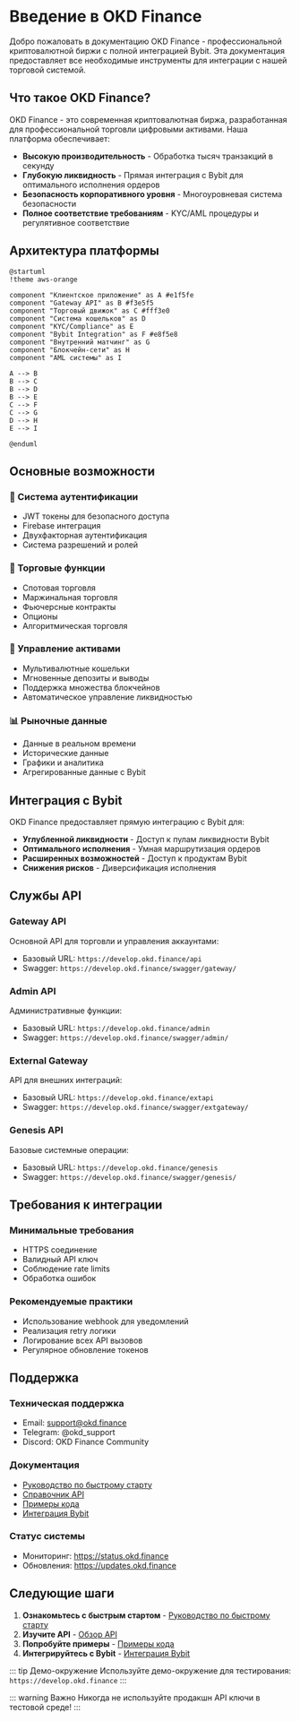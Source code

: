 # Введение в OKD Finance

Добро пожаловать в документацию OKD Finance - профессиональной криптовалютной биржи с полной интеграцией Bybit. Эта документация предоставляет все необходимые инструменты для интеграции с нашей торговой системой.

## Что такое OKD Finance?

OKD Finance - это современная криптовалютная биржа, разработанная для профессиональной торговли цифровыми активами. Наша платформа обеспечивает:

- **Высокую производительность** - Обработка тысяч транзакций в секунду
- **Глубокую ликвидность** - Прямая интеграция с Bybit для оптимального исполнения ордеров
- **Безопасность корпоративного уровня** - Многоуровневая система безопасности
- **Полное соответствие требованиям** - KYC/AML процедуры и регулятивное соответствие

## Архитектура платформы

```plantuml
@startuml
!theme aws-orange

component "Клиентское приложение" as A #e1f5fe
component "Gateway API" as B #f3e5f5
component "Торговый движок" as C #fff3e0
component "Система кошельков" as D
component "KYC/Compliance" as E
component "Bybit Integration" as F #e8f5e8
component "Внутренний матчинг" as G  
component "Блокчейн-сети" as H
component "AML системы" as I

A --> B
B --> C
B --> D
B --> E
C --> F
C --> G
D --> H
E --> I

@enduml
```

## Основные возможности

### 🔐 Система аутентификации
- JWT токены для безопасного доступа
- Firebase интеграция
- Двухфакторная аутентификация
- Система разрешений и ролей

### 💱 Торговые функции
- Спотовая торговля
- Маржинальная торговля
- Фьючерсные контракты
- Опционы
- Алгоритмическая торговля

### 🏦 Управление активами
- Мультивалютные кошельки
- Мгновенные депозиты и выводы
- Поддержка множества блокчейнов
- Автоматическое управление ликвидностью

### 📊 Рыночные данные
- Данные в реальном времени
- Исторические данные
- Графики и аналитика
- Агрегированные данные с Bybit

## Интеграция с Bybit

OKD Finance предоставляет прямую интеграцию с Bybit для:

- **Углубленной ликвидности** - Доступ к пулам ликвидности Bybit
- **Оптимального исполнения** - Умная маршрутизация ордеров
- **Расширенных возможностей** - Доступ к продуктам Bybit
- **Снижения рисков** - Диверсификация исполнения

## Службы API

### Gateway API
Основной API для торговли и управления аккаунтами:
- Базовый URL: `https://develop.okd.finance/api`
- Swagger: `https://develop.okd.finance/swagger/gateway/`

### Admin API
Административные функции:
- Базовый URL: `https://develop.okd.finance/admin`
- Swagger: `https://develop.okd.finance/swagger/admin/`

### External Gateway
API для внешних интеграций:
- Базовый URL: `https://develop.okd.finance/extapi`
- Swagger: `https://develop.okd.finance/swagger/extgateway/`

### Genesis API
Базовые системные операции:
- Базовый URL: `https://develop.okd.finance/genesis`
- Swagger: `https://develop.okd.finance/swagger/genesis/`

## Требования к интеграции

### Минимальные требования
- HTTPS соединение
- Валидный API ключ
- Соблюдение rate limits
- Обработка ошибок

### Рекомендуемые практики
- Использование webhook для уведомлений
- Реализация retry логики
- Логирование всех API вызовов
- Регулярное обновление токенов

## Поддержка

### Техническая поддержка
- Email: support@okd.finance
- Telegram: @okd_support
- Discord: OKD Finance Community

### Документация
- [Руководство по быстрому старту](/ru/guide/quick-start)
- [Справочник API](/ru/api/overview)
- [Примеры кода](/ru/examples/basic-usage)
- [Интеграция Bybit](/ru/bybit/overview)

### Статус системы
- Мониторинг: https://status.okd.finance
- Обновления: https://updates.okd.finance

## Следующие шаги

1. **Ознакомьтесь с быстрым стартом** - [Руководство по быстрому старту](/ru/guide/quick-start)
2. **Изучите API** - [Обзор API](/ru/api/overview)
3. **Попробуйте примеры** - [Примеры кода](/ru/examples/basic-usage)
4. **Интегрируйтесь с Bybit** - [Интеграция Bybit](/ru/bybit/overview)

::: tip Демо-окружение
Используйте демо-окружение для тестирования: `https://develop.okd.finance`
:::

::: warning Важно
Никогда не используйте продакшн API ключи в тестовой среде!
::: 